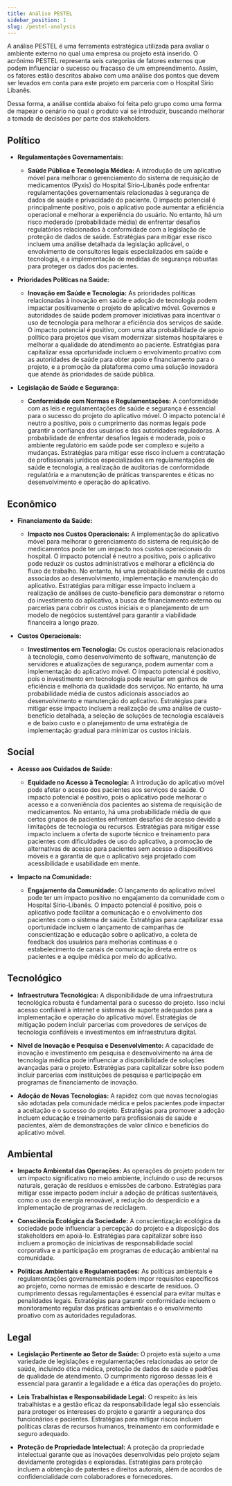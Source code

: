 ```yaml
---
title: Análise PESTEL
sidebar_position: 1
slug: /pestel-analysis
---
```


A análise PESTEL é uma ferramenta estratégica utilizada para avaliar o ambiente externo no qual uma empresa ou projeto está inserido. O acrônimo PESTEL representa seis categorias de fatores externos que podem influenciar o sucesso ou fracasso de um empreendimento. Assim, os fatores estão descritos abaixo com uma análise dos pontos que devem ser levados em conta para este projeto em parceria com o Hospital Sírio Libanês.

Dessa forma, a análise contida abaixo foi feita pelo grupo como uma forma de mapear o cenário no qual o produto vai se introduzir, buscando melhorar a tomada de decisões por parte dos stakeholders.

## Político

- **Regulamentações Governamentais:**
  - **Saúde Pública e Tecnologia Médica:** A introdução de um aplicativo móvel para melhorar o gerenciamento do sistema de requisição de medicamentos (Pyxis) do Hospital Sírio-Libanês pode enfrentar regulamentações governamentais relacionadas à segurança de dados de saúde e privacidade do paciente. O impacto potencial é principalmente positivo, pois o aplicativo pode aumentar a eficiência operacional e melhorar a experiência do usuário. No entanto, há um risco moderado (probabilidade média) de enfrentar desafios regulatórios relacionados à conformidade com a legislação de proteção de dados de saúde. Estratégias para mitigar esse risco incluem uma análise detalhada da legislação aplicável, o envolvimento de consultores legais especializados em saúde e tecnologia, e a implementação de medidas de segurança robustas para proteger os dados dos pacientes.

- **Prioridades Políticas na Saúde:**
  - **Inovação em Saúde e Tecnologia:** As prioridades políticas relacionadas à inovação em saúde e adoção de tecnologia podem impactar positivamente o projeto do aplicativo móvel. Governos e autoridades de saúde podem promover iniciativas para incentivar o uso de tecnologia para melhorar a eficiência dos serviços de saúde. O impacto potencial é positivo, com uma alta probabilidade de apoio político para projetos que visam modernizar sistemas hospitalares e melhorar a qualidade do atendimento ao paciente. Estratégias para capitalizar essa oportunidade incluem o envolvimento proativo com as autoridades de saúde para obter apoio e financiamento para o projeto, e a promoção da plataforma como uma solução inovadora que atende às prioridades de saúde pública.

- **Legislação de Saúde e Segurança:**
  - **Conformidade com Normas e Regulamentações:** A conformidade com as leis e regulamentações de saúde e segurança é essencial para o sucesso do projeto do aplicativo móvel. O impacto potencial é neutro a positivo, pois o cumprimento das normas legais pode garantir a confiança dos usuários e das autoridades reguladoras. A probabilidade de enfrentar desafios legais é moderada, pois o ambiente regulatório em saúde pode ser complexo e sujeito a mudanças. Estratégias para mitigar esse risco incluem a contratação de profissionais jurídicos especializados em regulamentações de saúde e tecnologia, a realização de auditorias de conformidade regulatória e a manutenção de práticas transparentes e éticas no desenvolvimento e operação do aplicativo.

## Econômico

- **Financiamento da Saúde:**
  - **Impacto nos Custos Operacionais:** A implementação do aplicativo móvel para melhorar o gerenciamento do sistema de requisição de medicamentos pode ter um impacto nos custos operacionais do hospital. O impacto potencial é neutro a positivo, pois o aplicativo pode reduzir os custos administrativos e melhorar a eficiência do fluxo de trabalho. No entanto, há uma probabilidade média de custos associados ao desenvolvimento, implementação e manutenção do aplicativo. Estratégias para mitigar esse impacto incluem a realização de análises de custo-benefício para demonstrar o retorno do investimento do aplicativo, a busca de financiamento externo ou parcerias para cobrir os custos iniciais e o planejamento de um modelo de negócios sustentável para garantir a viabilidade financeira a longo prazo.

- **Custos Operacionais:**
  - **Investimentos em Tecnologia:** Os custos operacionais relacionados à tecnologia, como desenvolvimento de software, manutenção de servidores e atualizações de segurança, podem aumentar com a implementação do aplicativo móvel. O impacto potencial é positivo, pois o investimento em tecnologia pode resultar em ganhos de eficiência e melhoria da qualidade dos serviços. No entanto, há uma probabilidade média de custos adicionais associados ao desenvolvimento e manutenção do aplicativo. Estratégias para mitigar esse impacto incluem a realização de uma análise de custo-benefício detalhada, a seleção de soluções de tecnologia escaláveis e de baixo custo e o planejamento de uma estratégia de implementação gradual para minimizar os custos iniciais.

## Social

- **Acesso aos Cuidados de Saúde:**
  - **Equidade no Acesso à Tecnologia:** A introdução do aplicativo móvel pode afetar o acesso dos pacientes aos serviços de saúde. O impacto potencial é positivo, pois o aplicativo pode melhorar o acesso e a conveniência dos pacientes ao sistema de requisição de medicamentos. No entanto, há uma probabilidade média de que certos grupos de pacientes enfrentem desafios de acesso devido a limitações de tecnologia ou recursos. Estratégias para mitigar esse impacto incluem a oferta de suporte técnico e treinamento para pacientes com dificuldades de uso do aplicativo, a promoção de alternativas de acesso para pacientes sem acesso a dispositivos móveis e a garantia de que o aplicativo seja projetado com acessibilidade e usabilidade em mente.

- **Impacto na Comunidade:**
  - **Engajamento da Comunidade:** O lançamento do aplicativo móvel pode ter um impacto positivo no engajamento da comunidade com o Hospital Sírio-Libanês. O impacto potencial é positivo, pois o aplicativo pode facilitar a comunicação e o envolvimento dos pacientes com o sistema de saúde. Estratégias para capitalizar essa oportunidade incluem o lançamento de campanhas de conscientização e educação sobre o aplicativo, a coleta de feedback dos usuários para melhorias contínuas e o estabelecimento de canais de comunicação direta entre os pacientes e a equipe médica por meio do aplicativo.


## Tecnológico

- **Infraestrutura Tecnológica:** A disponibilidade de uma infraestrutura tecnológica robusta é fundamental para o sucesso do projeto. Isso inclui acesso confiável à internet e sistemas de suporte adequados para a implementação e operação do aplicativo móvel. Estratégias de mitigação podem incluir parcerias com provedores de serviços de tecnologia confiáveis e investimentos em infraestrutura digital.

- **Nível de Inovação e Pesquisa e Desenvolvimento:** A capacidade de inovação e investimento em pesquisa e desenvolvimento na área de tecnologia médica pode influenciar a disponibilidade de soluções avançadas para o projeto. Estratégias para capitalizar sobre isso podem incluir parcerias com instituições de pesquisa e participação em programas de financiamento de inovação.

- **Adoção de Novas Tecnologias:** A rapidez com que novas tecnologias são adotadas pela comunidade médica e pelos pacientes pode impactar a aceitação e o sucesso do projeto. Estratégias para promover a adoção incluem educação e treinamento para profissionais de saúde e pacientes, além de demonstrações de valor clínico e benefícios do aplicativo móvel.

## Ambiental

- **Impacto Ambiental das Operações:** As operações do projeto podem ter um impacto significativo no meio ambiente, incluindo o uso de recursos naturais, geração de resíduos e emissões de carbono. Estratégias para mitigar esse impacto podem incluir a adoção de práticas sustentáveis, como o uso de energia renovável, a redução do desperdício e a implementação de programas de reciclagem.

- **Consciência Ecológica da Sociedade:** A conscientização ecológica da sociedade pode influenciar a percepção do projeto e a disposição dos stakeholders em apoiá-lo. Estratégias para capitalizar sobre isso incluem a promoção de iniciativas de responsabilidade social corporativa e a participação em programas de educação ambiental na comunidade.

- **Políticas Ambientais e Regulamentações:** As políticas ambientais e regulamentações governamentais podem impor requisitos específicos ao projeto, como normas de emissão e descarte de resíduos. O cumprimento dessas regulamentações é essencial para evitar multas e penalidades legais. Estratégias para garantir conformidade incluem o monitoramento regular das práticas ambientais e o envolvimento proativo com as autoridades reguladoras.

## Legal

- **Legislação Pertinente ao Setor de Saúde:** O projeto está sujeito a uma variedade de legislações e regulamentações relacionadas ao setor de saúde, incluindo ética médica, proteção de dados de saúde e padrões de qualidade de atendimento. O cumprimento rigoroso dessas leis é essencial para garantir a legalidade e a ética das operações do projeto.

- **Leis Trabalhistas e Responsabilidade Legal:** O respeito às leis trabalhistas e a gestão eficaz da responsabilidade legal são essenciais para proteger os interesses do projeto e garantir a segurança dos funcionários e pacientes. Estratégias para mitigar riscos incluem políticas claras de recursos humanos, treinamento em conformidade e seguro adequado.

- **Proteção de Propriedade Intelectual:** A proteção da propriedade intelectual garante que as inovações desenvolvidas pelo projeto sejam devidamente protegidas e exploradas. Estratégias para proteção incluem a obtenção de patentes e direitos autorais, além de acordos de confidencialidade com colaboradores e fornecedores.
